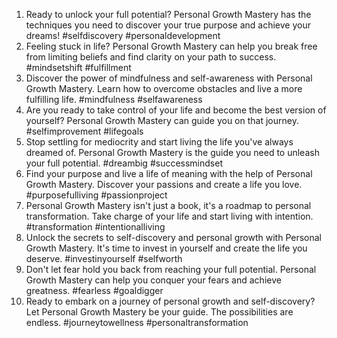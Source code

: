 1. Ready to unlock your full potential? Personal Growth Mastery has the techniques you need to discover your true purpose and achieve your dreams! #selfdiscovery #personaldevelopment
2. Feeling stuck in life? Personal Growth Mastery can help you break free from limiting beliefs and find clarity on your path to success. #mindsetshift #fulfillment
3. Discover the power of mindfulness and self-awareness with Personal Growth Mastery. Learn how to overcome obstacles and live a more fulfilling life. #mindfulness #selfawareness
4. Are you ready to take control of your life and become the best version of yourself? Personal Growth Mastery can guide you on that journey. #selfimprovement #lifegoals
5. Stop settling for mediocrity and start living the life you've always dreamed of. Personal Growth Mastery is the guide you need to unleash your full potential. #dreambig #successmindset
6. Find your purpose and live a life of meaning with the help of Personal Growth Mastery. Discover your passions and create a life you love. #purposefulliving #passionproject
7. Personal Growth Mastery isn't just a book, it's a roadmap to personal transformation. Take charge of your life and start living with intention. #transformation #intentionalliving
8. Unlock the secrets to self-discovery and personal growth with Personal Growth Mastery. It's time to invest in yourself and create the life you deserve. #investinyourself #selfworth
9. Don't let fear hold you back from reaching your full potential. Personal Growth Mastery can help you conquer your fears and achieve greatness. #fearless #goaldigger
10. Ready to embark on a journey of personal growth and self-discovery? Let Personal Growth Mastery be your guide. The possibilities are endless. #journeytowellness #personaltransformation
